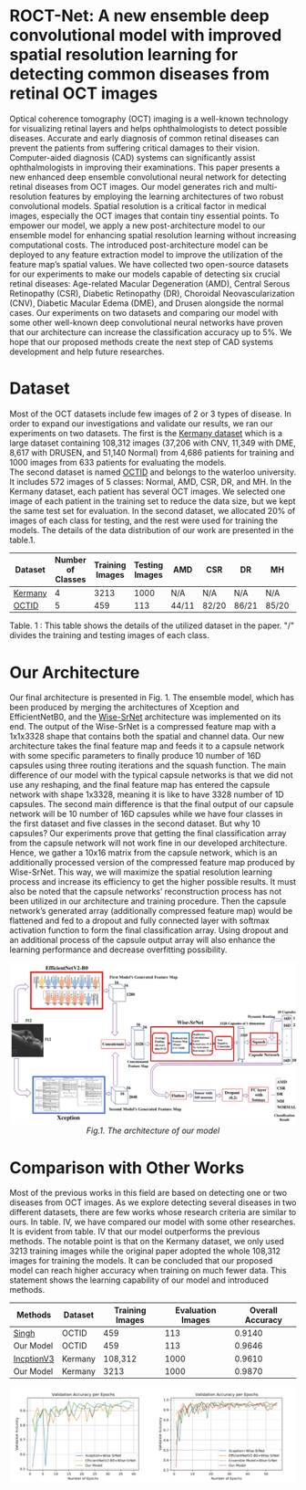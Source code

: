 # ROCT-Net: A new ensemble deep convolutional model with improved spatial resolution learning for detecting common diseases from retinal OCT images

Optical coherence tomography (OCT) imaging is a well-known technology for visualizing retinal layers and helps ophthalmologists to detect possible diseases. Accurate and early diagnosis of common retinal diseases can prevent the patients from suffering critical damages to their vision. Computer-aided diagnosis (CAD) systems can significantly assist ophthalmologists in improving their examinations. This paper presents a new enhanced deep ensemble convolutional neural network for detecting retinal diseases from OCT images. Our model generates rich and multi-resolution features by employing the learning architectures of two robust convolutional models. Spatial resolution is a critical factor in medical images, especially the OCT images that contain tiny essential points. To empower our model, we apply a new post-architecture model to our ensemble model for enhancing spatial resolution learning without increasing computational costs. The introduced post-architecture model can be deployed to any feature extraction model to improve the utilization of the feature map’s spatial values. We have collected two open-source datasets for our experiments to make our models capable of detecting six crucial retinal diseases: Age-related Macular Degeneration (AMD), Central Serous Retinopathy (CSR), Diabetic Retinopathy (DR), Choroidal Neovascularization (CNV), Diabetic Macular Edema (DME), and Drusen alongside the normal cases. Our experiments on two datasets and comparing our model with some other well-known deep convolutional neural networks have proven that our architecture can increase the classification accuracy up to 5%. We hope that our proposed methods create the next step of CAD systems development and help future researches.

# Dataset

Most of the OCT datasets include few images of 2 or 3 types of disease. In order to expand our investigations and validate our results, we ran our experiments on two datasets.
The first is the [Kermany dataset](https://data.mendeley.com/datasets/rscbjbr9sj/3) which is a large dataset containing 108,312 images (37,206 with CNV, 11,349 with DME, 8,617 with DRUSEN, and 51,140 Normal) from 4,686 patients for training and 1000 images from 633 patients for evaluating the models.</br>
The second dataset is named [OCTID](https://www.sciencedirect.com/science/article/abs/pii/S0045790618330842) and belongs to the waterloo university. It includes 572 images of 5 classes: Normal, AMD, CSR, DR, and MH. In the Kermany dataset, each patient has several OCT images. We selected one image of each patient in the training set to reduce the data size, but we kept the same test set for evaluation. In the second dataset, we allocated 20% of images of each class for testing, and the rest were used for training the models. The details of the data distribution of our work are
presented in the table.1.


  Dataset | Number of Classes | Training Images | Testing Images | AMD | CSR | DR | MH | CNV | DME | DRUSEN | NORMAL |
------------ | ------------- | ------------- | -------------  | -------------  | -------------  | -------------  | -------------  | -------------  | -------------  | -------------  | -------------  
 [Kermany](https://data.mendeley.com/datasets/rscbjbr9sj/3)| 4 | 3213 | 1000 | N/A | N/A | N/A | N/A | 791/250 | 709/250 | 713/250 | 1000/250 |
[OCTID](https://www.sciencedirect.com/science/article/abs/pii/S0045790618330842) | 5 | 459 | 113 | 44/11 | 82/20 | 86/21 | 85/20 | N/A | N/A | N/A | 165/41 

Table. 1 : This table shows the details of the utilized dataset in the paper. "/" divides the training and testing images of each class.

# Our Architecture

Our final architecture is presented in Fig. 1. The ensemble model, which has been produced by merging the architectures of Xception and EfficientNetB0, and the [Wise-SrNet](https://arxiv.org/abs/2104.12294) architecture was implemented on its end. The output of the Wise-SrNet is a compressed feature map with a 1x1x3328 shape that contains both the spatial and channel data. Our new architecture takes the final feature map and feeds it to a capsule network with some specific parameters to finally produce 10 number of 16D capsules using three routing iterations and the squash function. The main difference of our model with the typical capsule networks is that we did not use any reshaping, and the final feature map has entered the capsule network with shape 1x3328, meaning it is like to have 3328 number of 1D capsules. The second main difference is that the final output of our capsule network will be 10 number of 16D capsules while we have four classes in the first dataset and five classes in the second dataset. But why 10 capsules? 
Our experiments prove that getting the final classification array from the capsule network will not work fine in our developed architecture. Hence, we gather a 10x16 matrix from the capsule network, which is an additionally processed version of the compressed feature map produced by Wise-SrNet. This way, we will maximize the spatial resolution learning process and increase its efficiency to get the higher possible results. It must also be noted that the capsule networks’ reconstruction process has not been utilized in our architecture and training procedure. Then the capsule network’s generated array (additionally compressed feature map) would be flattened and fed to a dropout and fully connected layer with softmax activation function to form the final classification array. Using dropout and an additional process of the capsule output array will also enhance the learning performance and decrease overfitting possibility.

<p align="center">
    <img src="images/model-1.jpg" alt="photo not available" width="100%" height="70%">
    <br>
    <em> Fig.1. The architecture of our model</em>
</p>

# Comparison with Other Works

Most of the previous works in this field are based on detecting one or two diseases from OCT images. As we explore detecting several diseases in two different datasets, there are few works whose research criteria are similar to ours. In table. IV, we have compared our model with some other researches. It is evident from table. IV that our model outperforms the previous methods. The notable point is that on the Kermany dataset, we only used 3213 training images while the original paper adopted the whole 108,312 images for training the models. It can be concluded that our proposed model can reach higher accuracy when training on much fewer data. This statement shows the learning capability of our model and introduced methods.

  Methods | Dataset | Training Images | Evaluation Images | Overall Accuracy |
------------ | ------------- | ------------- | -------------  | -------------   
[Singh](https://arxiv.org/abs/2101.12041) | OCTID | 459 | 113 | 0.9140
Our Model | OCTID | 459 | 113 | 0.9646
[IncptionV3](https://www.sciencedirect.com/science/article/pii/S0092867418301545) | Kermany | 108,312 | 1000 | 0.9610
Our Model | Kermany | 3213 | 1000 | 0.9870

<img src="/images/val_accuracy-OCT-dataset2-1.jpg" width="50%"><img src="/images/val_accuracy-OCT-dataset1-1.jpg" width="50%">

